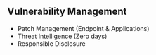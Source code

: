 ## Vulnerability Management

* Patch Management (Endpoint & Applications)
* Threat Intelligence (Zero days)
* Responsible Disclosure
